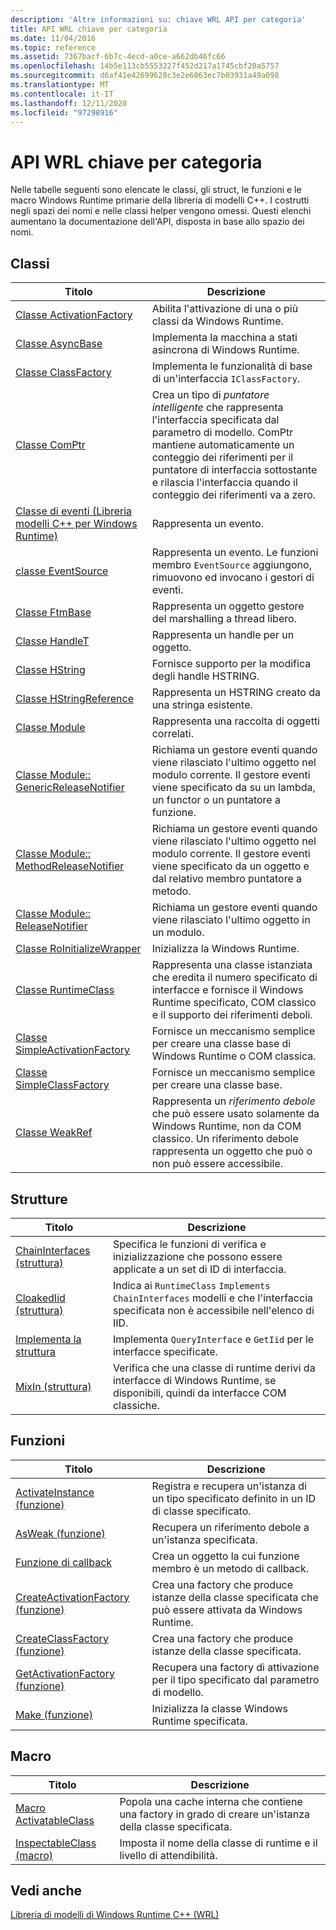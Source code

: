 ```yaml
---
description: 'Altre informazioni su: chiave WRL API per categoria'
title: API WRL chiave per categoria
ms.date: 11/04/2016
ms.topic: reference
ms.assetid: 7367bacf-6b7c-4ecd-a0ce-a662db46fc66
ms.openlocfilehash: 14b5e113cb5553227f452d217a1745cbf20a5757
ms.sourcegitcommit: d6af41e42699628c3e2e6063ec7b03931a49a098
ms.translationtype: MT
ms.contentlocale: it-IT
ms.lasthandoff: 12/11/2020
ms.locfileid: "97298916"
---
```

# <a name="key-wrl-apis-by-category"></a>API WRL chiave per categoria

Nelle tabelle seguenti sono elencate le classi, gli struct, le funzioni e le macro Windows Runtime primarie della libreria di modelli C++. I costrutti negli spazi dei nomi e nelle classi helper vengono omessi. Questi elenchi aumentano la documentazione dell'API, disposta in base allo spazio dei nomi.

## <a name="classes"></a>Classi

|Titolo|Descrizione|
|-----------|-----------------|
|[Classe ActivationFactory](activationfactory-class.md)|Abilita l'attivazione di una o più classi da Windows Runtime.|
|[Classe AsyncBase](asyncbase-class.md)|Implementa la macchina a stati asincrona di Windows Runtime.|
|[Classe ClassFactory](classfactory-class.md)|Implementa le funzionalità di base di un'interfaccia `IClassFactory`.|
|[Classe ComPtr](comptr-class.md)|Crea un tipo di *puntatore intelligente* che rappresenta l'interfaccia specificata dal parametro di modello. ComPtr mantiene automaticamente un conteggio dei riferimenti per il puntatore di interfaccia sottostante e rilascia l'interfaccia quando il conteggio dei riferimenti va a zero.|
|[Classe di eventi (Libreria modelli C++ per Windows Runtime)](event-class-wrl.md)|Rappresenta un evento.|
|[classe EventSource](eventsource-class.md)|Rappresenta un evento. Le funzioni membro `EventSource` aggiungono, rimuovono ed invocano i gestori di eventi.|
|[Classe FtmBase](ftmbase-class.md)|Rappresenta un oggetto gestore del marshalling a thread libero.|
|[Classe HandleT](handlet-class.md)|Rappresenta un handle per un oggetto.|
|[Classe HString](hstring-class.md)|Fornisce supporto per la modifica degli handle HSTRING.|
|[Classe HStringReference](hstringreference-class.md)|Rappresenta un HSTRING creato da una stringa esistente.|
|[Classe Module](module-class.md)|Rappresenta una raccolta di oggetti correlati.|
|[Classe Module:: GenericReleaseNotifier](module-genericreleasenotifier-class.md)|Richiama un gestore eventi quando viene rilasciato l'ultimo oggetto nel modulo corrente. Il gestore eventi viene specificato da su un lambda, un functor o un puntatore a funzione.|
|[Classe Module:: MethodReleaseNotifier](module-methodreleasenotifier-class.md)|Richiama un gestore eventi quando viene rilasciato l'ultimo oggetto nel modulo corrente. Il gestore eventi viene specificato da un oggetto e dal relativo membro puntatore a metodo.|
|[Classe Module:: ReleaseNotifier](module-releasenotifier-class.md)|Richiama un gestore eventi quando viene rilasciato l'ultimo oggetto in un modulo.|
|[Classe RoInitializeWrapper](roinitializewrapper-class.md)|Inizializza la Windows Runtime.|
|[Classe RuntimeClass](runtimeclass-class.md)|Rappresenta una classe istanziata che eredita il numero specificato di interfacce e fornisce il Windows Runtime specificato, COM classico e il supporto dei riferimenti deboli.|
|[Classe SimpleActivationFactory](simpleactivationfactory-class.md)|Fornisce un meccanismo semplice per creare una classe base di Windows Runtime o COM classica.|
|[Classe SimpleClassFactory](simpleclassfactory-class.md)|Fornisce un meccanismo semplice per creare una classe base.|
|[Classe WeakRef](weakref-class.md)|Rappresenta un *riferimento debole* che può essere usato solamente da Windows Runtime, non da COM classico. Un riferimento debole rappresenta un oggetto che può o non può essere accessibile.|

## <a name="structures"></a>Strutture

|Titolo|Descrizione|
|-----------|-----------------|
|[ChainInterfaces (struttura)](chaininterfaces-structure.md)|Specifica le funzioni di verifica e inizializzazione che possono essere applicate a un set di ID di interfaccia.|
|[CloakedIid (struttura)](cloakediid-structure.md)|Indica ai `RuntimeClass` `Implements` `ChainInterfaces` modelli e che l'interfaccia specificata non è accessibile nell'elenco di IID.|
|[Implementa la struttura](implements-structure.md)|Implementa `QueryInterface` e `GetIid` per le interfacce specificate.|
|[MixIn (struttura)](mixin-structure.md)|Verifica che una classe di runtime derivi da interfacce di Windows Runtime, se disponibili, quindi da interfacce COM classiche.|

## <a name="functions"></a>Funzioni

|Titolo|Descrizione|
|-----------|-----------------|
|[ActivateInstance (funzione)](activateinstance-function.md)|Registra e recupera un'istanza di un tipo specificato definito in un ID di classe specificato.|
|[AsWeak (funzione)](asweak-function.md)|Recupera un riferimento debole a un'istanza specificata.|
|[Funzione di callback](callback-function-wrl.md)|Crea un oggetto la cui funzione membro è un metodo di callback.|
|[CreateActivationFactory (funzione)](createactivationfactory-function.md)|Crea una factory che produce istanze della classe specificata che può essere attivata da Windows Runtime.|
|[CreateClassFactory (funzione)](createclassfactory-function.md)|Crea una factory che produce istanze della classe specificata.|
|[GetActivationFactory (funzione)](getactivationfactory-function.md)|Recupera una factory di attivazione per il tipo specificato dal parametro di modello.|
|[Make (funzione)](make-function.md)|Inizializza la classe Windows Runtime specificata.|

## <a name="macros"></a>Macro

|Titolo|Descrizione|
|-----------|-----------------|
|[Macro ActivatableClass](activatableclass-macros.md)|Popola una cache interna che contiene una factory in grado di creare un'istanza della classe specificata.|
|[InspectableClass (macro)](inspectableclass-macro.md)|Imposta il nome della classe di runtime e il livello di attendibilità.|

## <a name="see-also"></a>Vedi anche

[Libreria di modelli di Windows Runtime C++ (WRL)](windows-runtime-cpp-template-library-wrl.md)
